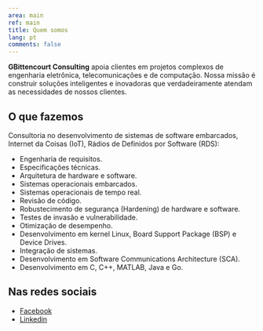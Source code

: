 ```yaml
---
area: main
ref: main
title: Quem somos
lang: pt
comments: false
---
```


**GBittencourt Consulting** apoia clientes em projetos complexos de engenharia eletrônica, telecomunicações e de computação. Nossa missão é construir soluções inteligentes e inovadoras que verdadeiramente atendam as necessidades de nossos clientes. 

## O que fazemos

Consultoria no desenvolvimento de sistemas de software embarcados, Internet da Coisas (IoT), Rádios de Definidos por Software (RDS):

* Engenharia de requisitos.
* Especificações técnicas.
* Arquitetura de hardware e software.
* Sistemas operacionais embarcados.
* Sistemas operacionais de tempo real.
* Revisão de código.
* Robustecimento de segurança (Hardening) de hardware e software.
* Testes de invasão e vulnerabilidade.
* Otimização de desempenho.
* Desenvolvimento em kernel Linux, Board Support Package (BSP) e Device Drives.
* Integração de sistemas.
* Desenvolvimento em Software Communications Architecture (SCA).
* Desenvolvimento em C, C++, MATLAB, Java e Go.

## Nas redes sociais

* [Facebook](https://www.facebook.com/GBittencourtConsultoria/)
* [Linkedin](https://www.linkedin.com/company/gbittencourt/)